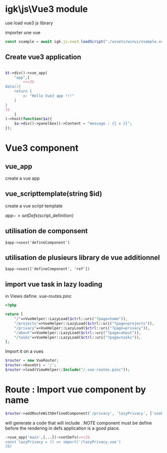 # igk\js\Vue3 module

use load vue3 js library

importer une vue 

```js
const xsample = await igk.js.vue3.loadScript("./assets/winui/xsample.vue");
```


## Create vue3 application 

```php

$t->div()->vue_app(
    "app",[
        <<<JS
data(){
    return {
        x: "Hello Vue3 app !!!"
    }
}
JS
    ]
)->host(function($a){
    $a->div()->panelbox()->Content = "message : {{ x }}";
});
```


# Vue3 component

## vue_app
create a vue app 

## vue_scripttemplate(string $id)
create a vue script template


$app->setDefs($script_definition)

## utilisation de componsent
```
$app->uses('defineComponent')
```

## utilisation de plusieurs library de vue additionnel
```
$app->uses(['defineComponent', 'ref'])
```


## import vue task in lazy loading
in Views define  .vue-routes.pinc

```PHP
<?php

return [
    "/"=>VueHelper::LazyLoad($ctrl::uri("?page=home")),        
    "/projects"=>VueHelper::LazyLoad($ctrl::uri("?page=projects")),        
    "/privacy"=>VueHelper::LazyLoad($ctrl::uri("?page=privacy")),        
    "/about"=>VueHelper::LazyLoad($ctrl::uri("?page=about")),        
    "/tasks"=>VueHelper::LazyLoad($ctrl::uri("?page=tasks")),        
];
```

Import it on a vues
```PHP
$router = new VueRouter;
$router->baseUri = '/';
$router->load(ViewHelper::Include("/.vue-routes.pinc"));
```


# Route : Import vue component by name

```php
$router->addRouteWithDefinedComponent('/privacy', 'lazyPrivacy', ['useProps'=>false]);
```

will generate a code that will include . NOTE component must be define before the rendering 
in defs application is a good place.

```php
->vue_app('main',[...])->setDefs(<<<JS
const lazyPrivacy = () => import('/lazyPrivacy.vue')
JS)







